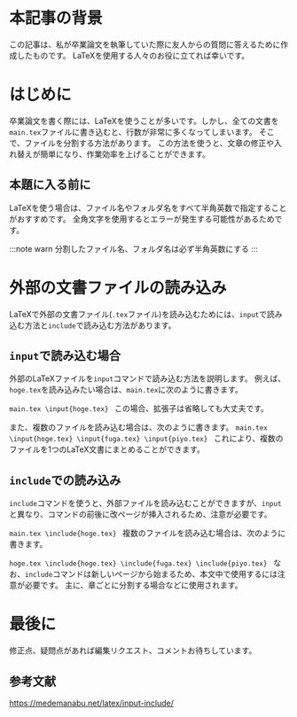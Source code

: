 <!--
title:   LaTeX文書の分割方法
tags:    LaTeX,学生
id:      f40f77ef9c0f9eda450a
private: false
-->
# 本記事の背景
この記事は、私が卒業論文を執筆していた際に友人からの質問に答えるために作成したものです。
LaTeXを使用する人々のお役に立てれば幸いです。

# はじめに
卒業論文を書く際には、LaTeXを使うことが多いです。しかし、全ての文書を`main.tex`ファイルに書き込むと、行数が非常に多くなってしまいます。
そこで、ファイルを分割する方法があります。
この方法を使うと、文章の修正や入れ替えが簡単になり、作業効率を上げることができます。

## 本題に入る前に
LaTeXを使う場合は、ファイル名やフォルダ名をすべて半角英数で指定することがおすすめです。
全角文字を使用するとエラーが発生する可能性があるためです。

:::note warn
分割したファイル名、フォルダ名は必ず半角英数にする
:::

# 外部の文書ファイルの読み込み
LaTeXで外部の文書ファイル(`.tex`ファイル)を読み込むためには、`input`で読み込む方法と`include`で読み込む方法があります。

## `input`で読み込む場合
外部のLaTeXファイルを`input`コマンドで読み込む方法を説明します。
例えば、`hoge.tex`を読み込みたい場合は、`main.tex`に次のように書きます。

`main.tex
\input{hoge.tex}
`
この場合、拡張子は省略しても大丈夫です。

また、複数のファイルを読み込む場合は、次のように書きます。
`main.tex
\input{hoge.tex}
\input{fuga.tex}
\input{piyo.tex}
`
これにより、複数のファイルを1つのLaTeX文書にまとめることができます。

## `include`での読み込み
`include`コマンドを使うと、外部ファイルを読み込むことができますが、`input`と異なり、コマンドの前後に改ページが挿入されるため、注意が必要です。

`main.tex
\include{hoge.tex}
`
複数のファイルを読み込む場合は、次のように書きます。

`hoge.tex
\include{hoge.tex}
\include{fuga.tex}
\include{piyo.tex}
`
なお、`include`コマンドは新しいページから始まるため、本文中で使用するには注意が必要です。
主に、章ごとに分割する場合などに使用されます。

# 最後に
修正点、疑問点があれば編集リクエスト、コメントお待ちしています。

## 参考文献

https://medemanabu.net/latex/input-include/